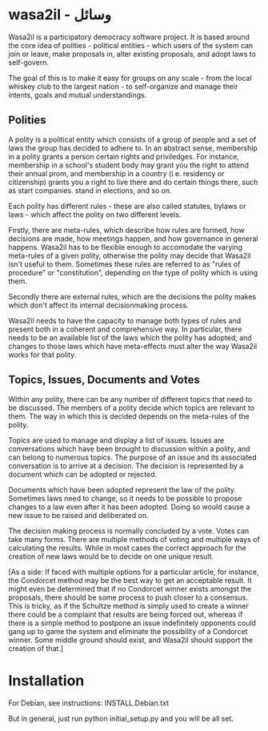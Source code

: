 # wasa2il - ‫وسائل

Wasa2il is a participatory democracy software project. It is based around the core
idea of polities - political entities - which users of the system can join or leave, 
make proposals in, alter existing proposals, and adopt laws to self-govern.

The goal of this is to make it easy for groups on any scale - from the local 
whiskey club to the largest nation - to self-organize and manage their intents,
goals and mutual understandings.


## Polities

A polity is a political entity which consists of a group of people and a set of laws
the group has decided to adhere to. In an abstract sense, membership in a polity
grants a person certain rights and priviledges. For instance, membership in a 
school's student body may grant you the right to attend their annual prom,
and membership in a country (i.e. residency or citizenship) grants you a right 
to live there and do certain things there, such as start companies. stand in 
elections, and so on.

Each polity has different rules - these are also called statutes, bylaws or laws - 
which affect the polity on two different levels.

Firstly, there are meta-rules, which describe how rules are formed, how
decisions are made, how meetings happen, and how governance in general 
happens. Wasa2il has to be flexible enough to accomodate the varying 
meta-rules of a given polity, otherwise the polity may decide that Wasa2il isn't 
useful to them. Sometimes these rules are referred to as "rules of procedure" 
or "constitution", depending on the type of polity which is using them.

Secondly there are external rules, which are the decisions the polity makes which
don't affect its internal decisionmaking process.

Wasa2il needs to have the capacity to manage both types of rules and present
both in a coherent and comprehensive way. In particular, there needs to be an
available list of the laws which the polity has adopted, and changes to those
laws which have meta-effects must alter the way Wasa2il works for that polity.

## Topics, Issues, Documents and Votes

Within any polity, there can be any number of different topics that need to be
discussed. The members of a polity decide which topics are relevant to them.
The way in which this is decided depends on the meta-rules of the polity.

Topics are used to manage and display a list of issues. Issues are conversations
which have been brought to discussion within a polity, and can belong to 
numerous topics. The purpose of an issue and its associated conversation is to
arrive at a decision. The decision is represented by a document which can be
adopted or rejected.

Documents which have been adopted represent the law of the polity. Sometimes
laws need to change, so it needs to be possible to propose changes to a law
even after it has been adopted. Doing so would cause a new issue to be raised
and deliberated on.

The decision making process is normally concluded by a vote. Votes can take
many forms. There are multiple methods of voting and multiple ways of calculating
the results. While in most cases the correct approach for the creation of new
laws would be to decide on one unique result.

[As a side: If faced with multiple options for a particular article, for instance, the
Condorcet method may be the best way to get an acceptable result. It might even
be determined that if no Condorcet winner exists amongst the proposals, there
should be some process to push closer to a consensus. This is tricky, as if the
Schultze method is simply used to create a winner there could be a complaint that
results are being forced out, whereas if there is a simple method to postpone an
issue indefinitely opponents could gang up to game the system and eliminate the
possibility of a Condorcet winner. Some middle ground should exist, and Wasa2il
should support the creation of that.]

# Installation

For Debian, see instructions: INSTALL.Debian.txt

But in general, just run python initial_setup.py and you will be all set.

```
